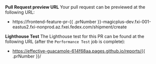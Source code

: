 **Pull Request preview URL**
Your pull request can be previewed at the following URL:
- https://frontend-feature-pr-{{ .prNumber }}-magicplus-dev.fxi-001-eastus2.fxi-nonprod.az.fxei.fedex.com/shipment/create

**Lighthouse Test**
The Lighthouse test for this PR can be found at the following URL (after the `Performance Test` job is complete):
- https://effective-guacamole-614f68aa.pages.github.io/reports/{{ .prNumber }}/